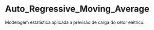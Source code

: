 # Auto_Regressive_Moving_Average
Modelagem estatística aplicada a previsão de carga do setor elétrico.

